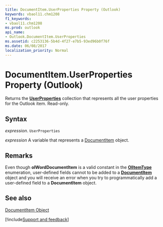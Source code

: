 ```yaml
---
title: DocumentItem.UserProperties Property (Outlook)
keywords: vbaol11.chm1208
f1_keywords:
- vbaol11.chm1208
ms.prod: outlook
api_name:
- Outlook.DocumentItem.UserProperties
ms.assetid: c2253136-5b4d-4f27-e7b5-93ed96b0f76f
ms.date: 06/08/2017
localization_priority: Normal
---
```



# DocumentItem.UserProperties Property (Outlook)

Returns the  **[UserProperties](Outlook.UserProperties.md)** collection that represents all the user properties for the Outlook item. Read-only.


## Syntax

_expression_. `UserProperties`

_expression_ A variable that represents a [DocumentItem](./Outlook.DocumentItem.md) object.


## Remarks

Even though  **olWordDocumentItem** is a valid constant in the **[OlItemType](Outlook.OlItemType.md)** enumeration, user-defined fields cannot to be added to a **[DocumentItem](Outlook.DocumentItem.md)** object and you will receive an error when you try to programmatically add a user-defined field to a **DocumentItem** object.


## See also


[DocumentItem Object](Outlook.DocumentItem.md)

[!include[Support and feedback](~/includes/feedback-boilerplate.md)]